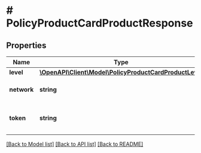 # # PolicyProductCardProductResponse

## Properties

Name | Type | Description | Notes
------------ | ------------- | ------------- | -------------
**level** | [**\OpenAPI\Client\Model\PolicyProductCardProductLevel**](PolicyProductCardProductLevel.md) |  | [optional]
**network** | **string** | Name of the card network. | [optional]
**token** | **string** | Unique identifier of the card product. | [optional]

[[Back to Model list]](../../README.md#models) [[Back to API list]](../../README.md#endpoints) [[Back to README]](../../README.md)
